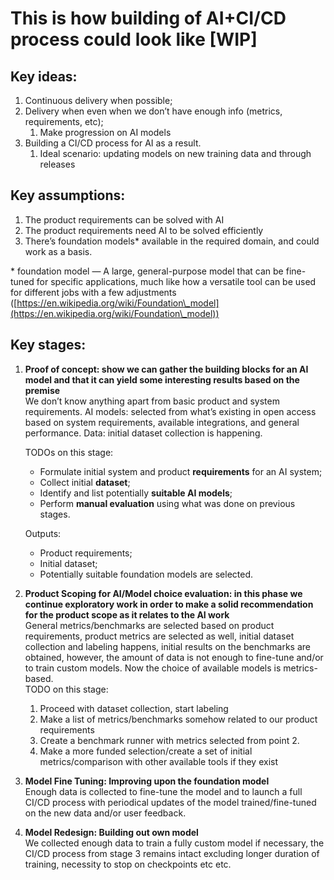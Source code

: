 # This is how building of AI+CI/CD process could look like [WIP]

## Key ideas:

1. Continuous delivery when possible;  
2. Delivery when even when we don’t have enough info (metrics, requirements, etc);  
   1. Make progression on AI models  
3. Building a CI/CD process for AI as a result.  
   1. Ideal scenario: updating models on new training data and through releases 

## Key assumptions:

1. The product requirements can be solved with AI  
2. The product requirements need AI to be solved efficiently  
3. There’s foundation models\* available in the required domain, and could work as a basis.  
   

\* foundation model — A large, general-purpose model that can be fine-tuned for specific applications, much like how a versatile tool can be used for different jobs with a few adjustments ([https://en.wikipedia.org/wiki/Foundation\_model](https://en.wikipedia.org/wiki/Foundation\_model))

## Key stages:

1. **Proof of concept: show we can gather the building blocks for an AI model and that it can yield some interesting results based on the premise**   
   We don’t know anything apart from basic product and system requirements. AI models:  selected from what’s existing in open access based on system requirements, available integrations, and general performance. Data: initial dataset collection is happening.

   TODOs on this stage:  
   * Formulate initial system and product **requirements** for an AI system;  
   * Collect initial **dataset**;  
   * Identify and list potentially **suitable AI models**;  
   * Perform **manual evaluation** using what was done on previous stages.

	Outputs: 
   * Product requirements;  
   * Initial dataset;  
   * Potentially suitable foundation models are selected.

2. **Product Scoping for AI/Model choice evaluation: in this phase we continue exploratory work in order to make a solid recommendation for the product scope as it relates to the AI work**    
   General metrics/benchmarks are selected based on product requirements, product metrics are selected as well, initial dataset collection and labeling happens, initial results on the benchmarks are obtained, however, the amount of data is not enough to fine-tune and/or to train custom models. Now the choice of available models is metrics-based.   
   TODO on this stage:  
   1. Proceed with dataset collection, start labeling  
   2. Make a list of metrics/benchmarks somehow related to our product requirements   
   3. Create a benchmark runner with metrics selected from point 2\.  
   4. Make a more funded selection/create a set of initial metrics/comparison with other available tools if they exist

3. **Model Fine Tuning: Improving upon the foundation model**    
   Enough data is collected to fine-tune the model and to launch a full CI/CD process with periodical updates of the model trained/fine-tuned on the new data and/or user feedback.

4. **Model Redesign: Building out own model**  
   We collected enough data to train a fully custom model if necessary, the CI/CD process from stage 3 remains intact excluding longer duration of training, necessity to stop on checkpoints etc etc.
